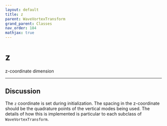 ```yaml
---
layout: default
title: z
parent: WaveVortexTransform
grand_parent: Classes
nav_order: 184
mathjax: true
---
```


#  z

z-coordinate dimension


---

## Discussion

The `z` coordinate is set during initialization. The spacing in the z-coordinate should be the quadrature points of the vertical modes being used. The details of how this is implemented is particular to each subclass of `WaveVortexTransform`.

